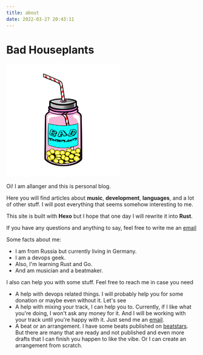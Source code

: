 ```yaml
---
title: about
date: 2022-03-27 20:43:11
---
```


# Bad Houseplants
<img src="../images/big_logo.png" alt="drawing" width="300"/>

Oi! I am allanger and this is personal blog. 

Here you will find articles about **music**, **development**, **languages**, and a lot of other stuff. I will post everything that seems somehow interesting to me. 

This site is built with **Hexo** but I hope that one day I will rewrite it into **Rust**.

If you have any questions and anything to say, feel free to write me an [email](mailto:allanger@zohomail.com)

Some facts about me: 
  - I am from Russia but currently living in Germany. 
  - I am a devops geek.
  - Also, I'm learning Rust and Go.
  - And am musician and a beatmaker.

I also can help you with some stuff. Feel free to reach me in case you need
  - A help with devops related things. I will probably help you for some donation or maybe even without it. Let's see
  - A help with mixing your track, I can help you to. Currently, if I like what you're doing, I won't ask any money for it. And I will be working with your track until you're happy with it. Just send me an [email](mailto:allanger@zohomail.com).
  - A beat or an arrangement. I have some beats published on [beatstars](https://beatsstars.com/allanger). But there are many that are ready and not published and even more drafts that I can finish you happen to like the vibe. Or I can create an arrangement from scratch.